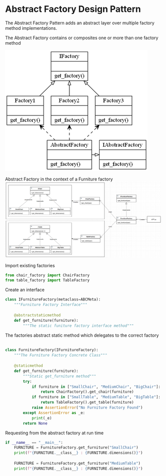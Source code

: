 # Abstract Factory Design Pattern

The Abstract Factory Pattern adds an abstract layer over multiple factory method implementations.

The Abstract Factory contains or composites one or more than one factory method

![Abstract Factory Overview](abstract_factory.png)

Abstract Factory in the context of a Furniture factory
![Abstract Factory in context](abstract_factory_furniture.png)


Import existing factories
```python
from chair_factory import ChairFactory
from table_factory import TableFactory
```

Create an interface
```python
class IFurnitureFactory(metaclass=ABCMeta): 
    """Furniture Factory Interface"""

    @abstractstaticmethod
    def get_furniture(furniture):
        """The static funiture factory interface method"""
```

The factories abstract static method which delegates to the correct factory
```python

class FurnitureFactory(IFurnitureFactory):  
    """The Furniture Factory Concrete Class"""

    @staticmethod
    def get_furniture(furniture):
        """Static get_furniture method"""
        try:
            if furniture in ["SmallChair", "MediumChair", "BigChair"]:
                return ChairFactory().get_chair(furniture)
            if furniture in ["SmallTable", "MediumTable", "BigTable"]:
                return TableFactory().get_table(furniture)
            raise AssertionError("No Furniture Factory Found")
        except AssertionError as _e:
            print(_e)
        return None
```


Requesting from the abstract factory at run time
```python
if __name__ == "__main__":
    FURNITURE = FurnitureFactory.get_furniture("SmallChair")
    print(f"{FURNITURE.__class__} : {FURNITURE.dimensions()}")

    FURNITURE = FurnitureFactory.get_furniture("MediumTable")
    print(f"{FURNITURE.__class__} : {FURNITURE.dimensions()}")
```

